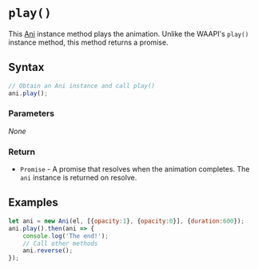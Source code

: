 # `play()`
This [Ani](/firedom/api/ani/Ani/README.md) instance method plays the animation. Unlike the WAAPI's `play()` instance method, this method returns a promise.

## Syntax

```js
// Obtain an Ani instance and call play()
ani.play();
```

### Parameters
*None*

### Return
+ `Promise` - A promise that resolves when the animation completes. The `ani` instance is returned on resolve.

## Examples

```js
let ani = new Ani(el, [{opacity:1}, {opacity:0}], {duration:600});
ani.play().then(ani => {
    console.log('The end!');
    // Call other methods
    ani.reverse();
});
```